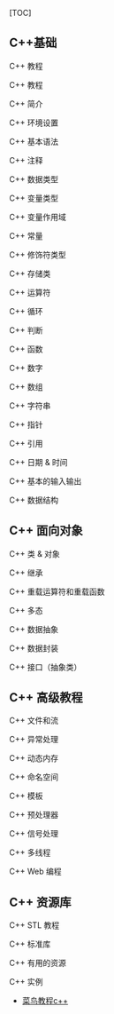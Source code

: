 [TOC]

## C++基础

C++ 教程

C++ 教程

C++ 简介

C++ 环境设置

C++ 基本语法

C++ 注释

C++ 数据类型

C++ 变量类型

C++ 变量作用域

C++ 常量

C++ 修饰符类型

C++ 存储类

C++ 运算符

C++ 循环

C++ 判断

C++ 函数

C++ 数字

C++ 数组

C++ 字符串

C++ 指针

C++ 引用

C++ 日期 & 时间

C++ 基本的输入输出

C++ 数据结构

## C++ 面向对象

C++ 类 & 对象

C++ 继承

C++ 重载运算符和重载函数

C++ 多态

C++ 数据抽象

C++ 数据封装

C++ 接口（抽象类）

## C++ 高级教程

C++ 文件和流

C++ 异常处理

C++ 动态内存

C++ 命名空间

C++ 模板

C++ 预处理器

C++ 信号处理

C++ 多线程

C++ Web 编程

## C++ 资源库

C++ STL 教程

C++ 标准库

C++ 有用的资源

C++ 实例



- [菜鸟教程c++](https://www.runoob.com/cplusplus/cpp-tutorial.html)